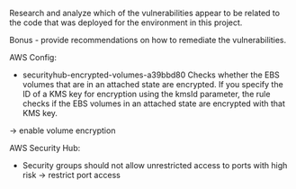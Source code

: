 Research and analyze which of the vulnerabilities appear to be related to the code that was deployed for the environment in this project.

Bonus - provide recommendations on how to remediate the vulnerabilities.


AWS Config:

* securityhub-encrypted-volumes-a39bbd80
Checks whether the EBS volumes that are in an attached state are encrypted. If you specify the ID of a KMS key for encryption using the kmsId parameter, the rule checks if the EBS volumes in an attached state are encrypted with that KMS key.

-> enable volume encryption

AWS Security Hub:

* Security groups should not allow unrestricted access to ports with high risk
-> restrict port access